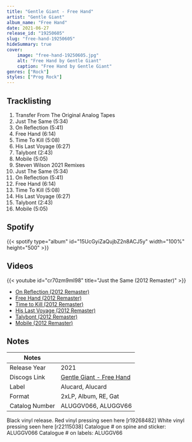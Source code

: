 ```yaml
---
title: "Gentle Giant - Free Hand"
artist: "Gentle Giant"
album_name: "Free Hand"
date: 2021-06-27
release_id: "19250605"
slug: "free-hand-19250605"
hideSummary: true
cover:
    image: "free-hand-19250605.jpg"
    alt: "Free Hand by Gentle Giant"
    caption: "Free Hand by Gentle Giant"
genres: ["Rock"]
styles: ["Prog Rock"]
---
```

## Tracklisting
1. Transfer From The Original Analog Tapes 
2. Just The Same (5:34)
3. On Reflection (5:41)
4. Free Hand (6:14)
5. Time To Kill (5:08)
6. His Last Voyage (6:27)
7. Talybont (2:43)
8. Mobile (5:05)
9. Steven Wilson 2021 Remixes
10. Just The Same (5:34)
11. On Reflection (5:41)
12. Free Hand (6:14)
13. Time To Kill (5:08)
14. His Last Voyage (6:27)
15. Talybont (2:43)
16. Mobile (5:05)
## Spotify
{{< spotify type="album" id="15UcGyiZaQujbZ2n8ACJ5y" width="100%" height="500" >}}

## Videos
{{< youtube id="cr70zm9mI98" title="Just the Same (2012 Remaster)" >}}
- [On Reflection (2012 Remaster)](https://www.youtube.com/watch?v=jEK_Gg04FyA)
- [Free Hand (2012 Remaster)](https://www.youtube.com/watch?v=fjdVjgY043w)
- [Time to Kill (2012 Remaster)](https://www.youtube.com/watch?v=5YUfV6s9Me8)
- [His Last Voyage (2012 Remaster)](https://www.youtube.com/watch?v=5nR_vGye7tk)
- [Talybont (2012 Remaster)](https://www.youtube.com/watch?v=wt8-qBqS6S8)
- [Mobile (2012 Remaster)](https://www.youtube.com/watch?v=O1-MUd0hGRE)

## Notes
| Notes          |             |
| ---------------| ----------- |
| Release Year   | 2021 |
| Discogs Link   | [Gentle Giant - Free Hand](https://www.discogs.com/release/19250605-Gentle-Giant-Free-Hand) |
| Label          | Alucard, Alucard |
| Format         | 2xLP, Album, RE, Gat |
| Catalog Number | ALUGGV066, ALUGGV66 |

Black vinyl release. Red vinyl pressing seen here [r19268482] White vinyl pressing seen here [r22115038]  Catalogue # on spine and sticker: ALUGGV066 Catalogue # on labels: ALUGGV66
